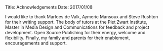 Title: Acknowledgements
Date: 2017/01/08

I would like to thank Marloes de Valk, Aymeric Mansoux and Steve Rushton for their writing support. The body of tutors at the Piet Zwart Institute, Master in Media Design and Communications for feedback and project development. Open Source Publishing for their energy, welcome and flexibility. Finally, my family and parents for their enablement, encouragements and support.
